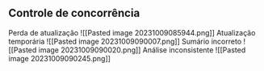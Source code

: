 ## Controle de concorrência
Perda de atualização
![[Pasted image 20231009085944.png]]
Atualização temporária
![[Pasted image 20231009090007.png]]
Sumário incorreto
![[Pasted image 20231009090020.png]]
Análise inconsistente
![[Pasted image 20231009090245.png]]
